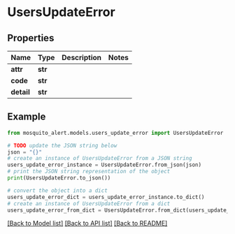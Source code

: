 # UsersUpdateError


## Properties

Name | Type | Description | Notes
------------ | ------------- | ------------- | -------------
**attr** | **str** |  | 
**code** | **str** |  | 
**detail** | **str** |  | 

## Example

```python
from mosquito_alert.models.users_update_error import UsersUpdateError

# TODO update the JSON string below
json = "{}"
# create an instance of UsersUpdateError from a JSON string
users_update_error_instance = UsersUpdateError.from_json(json)
# print the JSON string representation of the object
print(UsersUpdateError.to_json())

# convert the object into a dict
users_update_error_dict = users_update_error_instance.to_dict()
# create an instance of UsersUpdateError from a dict
users_update_error_from_dict = UsersUpdateError.from_dict(users_update_error_dict)
```
[[Back to Model list]](../README.md#documentation-for-models) [[Back to API list]](../README.md#documentation-for-api-endpoints) [[Back to README]](../README.md)



